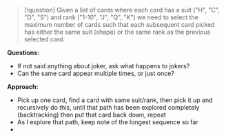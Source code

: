 >[!question]
>Given a list of cards where each card has a suit ("H", "C", "D", "S") and rank ("1-10", "J", "Q", "K") we need to select the maximum number of cards such that each subsequent card picked has either the same suit (shape) or the same rank as the previous selected card.

**Questions:**
- If not said anything about joker, ask what happens to jokers?
- Can the same card appear multiple times, or just once?

**Approach:**
- Pick up one card, find a card with same suit/rank, then pick it up and recursively do this, until that path has been explored completely (backtracking) then put that card back down, repeat
- As I explore that path, keep note of the longest sequence so far
- 